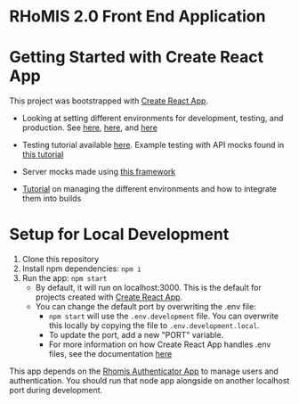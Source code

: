 # RHoMIS 2.0 Front End Application

# Getting Started with Create React App

This project was bootstrapped with [Create React App](https://github.com/facebook/create-react-app).

* Looking at setting different environments for development, testing, and production. See [here](https://serverless-stack.com/chapters/environments-in-create-react-app.html), [here](https://www.opcito.com/blogs/managing-multiple-environment-configurations-in-react-app), and [here](https://create-react-app.dev/docs/adding-custom-environment-variables/)
* Testing tutorial available [here](https://www.youtube.com/watch?v=ZmVBCpefQe8). Example testing with API mocks found in [this tutorial](https://testing-library.com/docs/react-testing-library/example-intro/)

* Server mocks made using [this framework](https://github.com/mswjs/examples/tree/master/examples/rest-react)
* [Tutorial](https://tacomanator.medium.com/environments-with-create-react-app-7b645312c09d) on managing the different environments and how to integrate them into builds


# Setup for Local Development

1. Clone this repository
2. Install npm dependencies: `npm i`
3. Run the app: `npm start`
   - By default, it will run on localhost:3000. This is the default for projects created with [Create React App](https://github.com/facebook/create-react-app).
   - You can change the default port by overwriting the .env file:
     - `npm start` will use the `.env.development` file. You can overwrite this locally by copying the file to `.env.development.local`.
     - To update the port, add a new "PORT" variable.
     - For more information on how Create React App handles .env files, see the documentation [here](https://create-react-app.dev/docs/adding-custom-environment-variables/#adding-development-environment-variables-in-env)


This app depends on the [Rhomis Authenticator App](https://github.com/l-gorman/rhomis-authenticator) to manage users and authentication. You should run that node app alongside on another localhost port during development.

